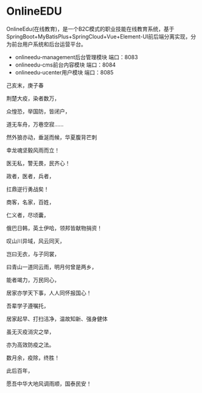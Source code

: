 # OnlineEDU

OnlineEdu(在线教育)，是一个B2C模式的职业技能在线教育系统，基于SpringBoot+MyBatisPlus+SpringCloud+Vue+Element-UI前后端分离实现，分为前台用户系统和后台运营平台。



* onlineedu-management后台管理模块   端口：8083
* onlineedu-cms前台内容模块   端口：8084
* onlineedu-ucenter用户模块   端口：8085











己亥末，庚子春

荆楚大疫，染者数万，

众惶恐，举国防，皆闭户，

道无车舟，万巷空寂……

然外狼亦动，垂涎而候，华夏腹背芒刺

幸龙魂坚毅风雨而立！

医无私，警无畏，民齐心！

政者，医者，兵者，

扛鼎逆行勇战矣！

商客，名家，百姓，

仁义者，尽顷囊，

俄巴日韩，英土伊哈，领邦皆献物捐资！

叹山川异域，风云同天，

岂曰无衣，与子同裳，

曰青山一道同云雨，明月何曾是两乡，

能者竭力，万民同心，

居家亦学天下事，人人同怀报国心！

吾辈学子遵嘱托，

居家起早、打扫洁净，温故知新、强身健体

虽无灭疫消灾之举，

亦为高效防疫之法。

数月余，疫除，终胜！

此后百年，

愿吾中华大地风调雨顺，国泰民安！



